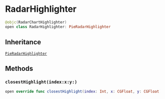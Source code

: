 # RadarHighlighter

``` swift
@objc(RadarChartHighlighter)
open class RadarHighlighter: PieRadarHighlighter
```

## Inheritance

[`PieRadarHighlighter`](/PieRadarHighlighter)

## Methods

### `closestHighlight(index:x:y:)`

``` swift
open override func closestHighlight(index: Int, x: CGFloat, y: CGFloat) -> Highlight?
```
